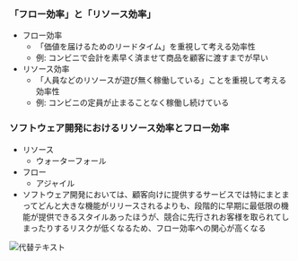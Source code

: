 
### **「フロー効率」と「リソース効率」**

- フロー効率
	- 「価値を届けるためのリードタイム」を重視して考える効率性
	- 例: コンビニで会計を素早く済ませて商品を顧客に渡すまでが早い
- リソース効率
	- 「人員などのリソースが遊び無く稼働している」ことを重視して考える効率性
	- 例: コンビニの定員が止まることなく稼働し続けている

### ソフトウェア開発におけるリソース効率とフロー効率

- リソース
	- ウォーターフォール
- フロー
	- アジャイル
- ソフトウェア開発においては、顧客向けに提供するサービスでは特にまとまってどんと大きな機能がリリースされるよりも、段階的に早期に最低限の機能が提供できるスタイルあったほうが、競合に先行されお客様を取られてしまったりするリスクが低くなるため、フロー効率への関心が高くなる

![代替テキスト](/notion/image/d972ecac-c2ac-4eab-9ab5-bd6957f9c1e8/223e22e2-1e02-49a2-8f24-0342ae487a7a.jpg)

